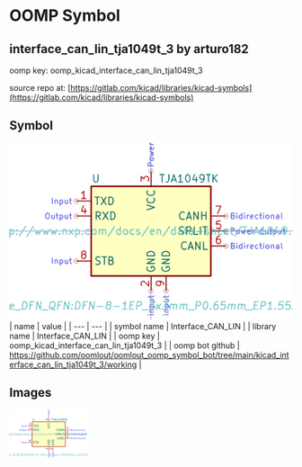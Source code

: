 # OOMP Symbol  
## interface_can_lin_tja1049t_3  by arturo182  
  
oomp key: oomp_kicad_interface_can_lin_tja1049t_3  
  
source repo at: [https://gitlab.com/kicad/libraries/kicad-symbols](https://gitlab.com/kicad/libraries/kicad-symbols)  
## Symbol  
  
[![working.png](working_600.png)](working.png)  
| name | value | 
| --- | --- | 
| symbol name | Interface_CAN_LIN | 
| library name | Interface_CAN_LIN | 
| oomp key | oomp_kicad_interface_can_lin_tja1049t_3 | 
| oomp bot github | https://github.com/oomlout/oomlout_oomp_symbol_bot/tree/main/kicad_interface_can_lin_tja1049t_3/working | 
## Images  
  
[![working.png](working_140.png)](working.png)  
